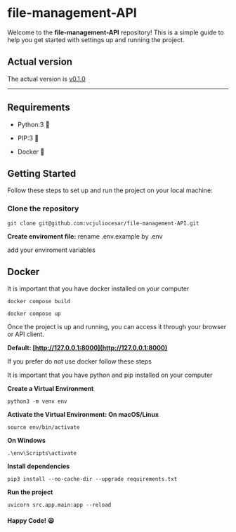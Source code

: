 # file-management-API
 
 Welcome to the **file-management-API** repository! This is a simple guide to help you get started with settings up and running the project.

 ## Actual version

 The actual version is [v0.1.0]()
___

## Requirements
 
 * Python:3 :snake:

 * PIP:3 :snake:

 * Docker :whale:

 ## Getting Started

Follow these steps to set up and run the project on your local machine:

### Clone the repository

`git clone git@github.com:vcjuliocesar/file-management-API.git`

**Create enviroment file:** rename .env.example by .env

add your enviroment variables

## Docker

It is important that you have docker installed on your computer

```docker
docker compose build

docker compose up
```

Once the project is up and running, you can access it through your browser or API client.

**Default: [http://127.0.0.1:8000](http://127.0.0.1:8000)**

If you prefer do not use docker follow these steps

It is important that you have python and pip installed on your computer

**Create a Virtual Environment**

`python3 -m venv env`

**Activate the Virtual Environment: On macOS/Linux**

`source env/bin/activate`

**On Windows**

`.\env\Scripts\activate`

**Install dependencies**

`pip3 install --no-cache-dir --upgrade requirements.txt`

**Run the project**

`uvicorn src.app.main:app --reload`

#### Happy Code! :smiley: